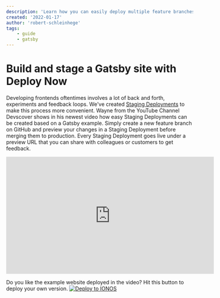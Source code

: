 ```yaml
---
description: 'Learn how you can easily deploy multiple feature branches of your Gatsby site as staging environments in Deploy Now. '
created: '2022-01-17'
author: 'robert-schleinhege'
tags:
    - guide
    - gatsby
---
```


# Build and stage a Gatsby site with Deploy Now

Developing frontends oftentimes involves a lot of back and forth, experiments and feedback loops. We've created [Staging Deployments](https://docs.ionos.space/docs/staging-deployments/) to make this process more convenient.
Wayne from the YouTube Channel Devscover shows in his newest video how easy Staging Deployments can be created based on a Gatsby example. Simply create a new feature branch on GitHub and preview your changes in a Staging Deployment before merging them to production.
Every Staging Deployment goes live under a preview URL that you can share with colleagues or customers to get feedback.

<iframe width="560" height="315" src="https://www.youtube.com/watch?v=dByRfkzi-60" title="YouTube video player" frameborder="0" allow="accelerometer; autoplay; clipboard-write; encrypted-media; gyroscope; picture-in-picture" allowfullscreen></iframe>

Do you like the example website deployed in the video? Hit this button to deploy your own version.
[![Deploy to IONOS](https://images.ionos.space/deploy-now-icons/deploy-to-ionos-btn.svg)](https://ionos.space/setup?repo=https://github.com/wazcov/Gatsby-IONOS-Deploy-Now)
